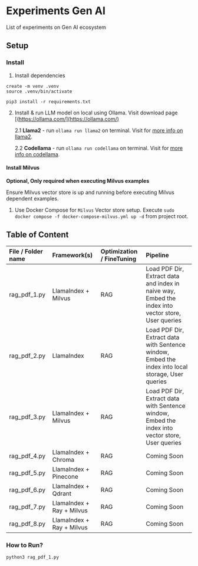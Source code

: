 # Experiments Gen AI

List of experiments on Gen AI ecosystem

## Setup

### Install

1. Install dependencies

```console
create -m venv .venv
source .venv/bin/activate

pip3 install -r requirements.txt
```

2. Install & run LLM model on local using Ollama. Visit download page [(https://ollama.com/](https://ollama.com/)

    2.1 **Llama2** - run `ollama run llama2` on terminal. Visit for [more info on llama2](https://ollama.com/library/llama2).

    2.2 **Codellama** - run `ollama run codellama` on terminal. Visit for [more info on codellama](https://ollama.com/library/codellama).

#### Install Milvus

**Optional, Only required when executing Milvus examples**

Ensure Milvus vector store is up and running before executing Milvus dependent examples.

1. Use Docker Compose for `Milvus` Vector store setup. Execute `sudo docker compose -f docker-compose-milvus.yml up -d` from project root.

## Table of Content

| File / Folder name | Framework(s) | Optimization / FineTuning | Pipeline |
|:---|:---|:---|:---|
| rag_pdf_1.py | LlamaIndex + Milvus | RAG | Load PDF Dir, Extract data and index in naive way, Embed the index into vector store, User queries |
| rag_pdf_2.py | LlamaIndex | RAG | Load PDF Dir, Extract data with Sentence window, Embed the index into local storage, User queries |
| rag_pdf_3.py | LlamaIndex + Milvus | RAG | Load PDF Dir, Extract data with Sentence window, Embed the index into vector store, User queries |
| rag_pdf_4.py | LlamaIndex + Chroma | RAG | Coming Soon |
| rag_pdf_5.py | LlamaIndex + Pinecone | RAG | Coming Soon |
| rag_pdf_6.py | LlamaIndex + Qdrant | RAG | Coming Soon |
| rag_pdf_7.py | LlamaIndex + Ray + Milvus | RAG | Coming Soon |
| rag_pdf_8.py | LlamaIndex + Ray + Milvus | RAG | Coming Soon |

### How to Run?

```console
python3 rag_pdf_1.py
```
